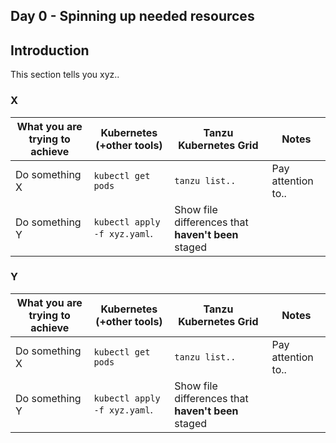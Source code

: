 ## Day 0 - Spinning up needed resources

## Introduction
This section tells you xyz..

### X
| What you are trying to achieve | Kubernetes (+other tools) | Tanzu Kubernetes Grid | Notes |
| --- | --- | --- | --- |
| Do something X | `kubectl get pods` | `tanzu list..`| Pay attention to.. |
| Do something Y | `kubectl apply -f xyz.yaml`. | Show file differences that **haven't been** staged |

### Y
| What you are trying to achieve | Kubernetes (+other tools) | Tanzu Kubernetes Grid | Notes |
| --- | --- | --- | --- |
| Do something X | `kubectl get pods` | `tanzu list..`| Pay attention to.. |
| Do something Y | `kubectl apply -f xyz.yaml`. | Show file differences that **haven't been** staged |

